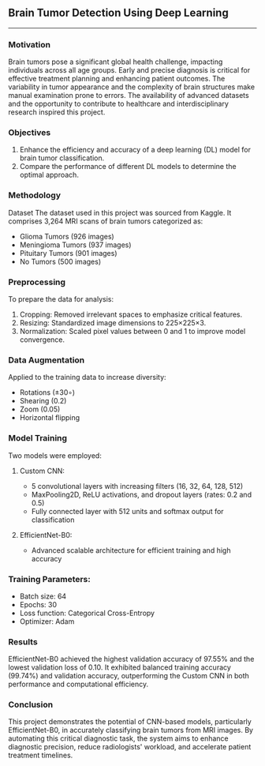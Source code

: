 ## Brain Tumor Detection Using Deep Learning
---
### Motivation
Brain tumors pose a significant global health challenge, impacting individuals across all age groups. Early and precise diagnosis is critical for effective treatment planning and enhancing patient outcomes. The variability in tumor appearance and the complexity of brain structures make manual examination prone to errors. The availability of advanced datasets and the opportunity to contribute to healthcare and interdisciplinary research inspired this project.

### Objectives
1.	Enhance the efficiency and accuracy of a deep learning (DL) model for brain tumor classification.
2.	Compare the performance of different DL models to determine the optimal approach.

### Methodology
Dataset
The dataset used in this project was sourced from Kaggle. It comprises 3,264 MRI scans of brain tumors categorized as:
- Glioma Tumors (926 images)
- Meningioma Tumors (937 images)
- Pituitary Tumors (901 images)
- No Tumors (500 images)

### Preprocessing
To prepare the data for analysis:
1.	Cropping: Removed irrelevant spaces to emphasize critical features.
2.	Resizing: Standardized image dimensions to 225×225×3.
3.	Normalization: Scaled pixel values between 0 and 1 to improve model convergence.

### Data Augmentation
Applied to the training data to increase diversity:
- Rotations (±30∘) 
- Shearing (0.2)
- Zoom (0.05)
- Horizontal flipping

### Model Training
Two models were employed:
1.	Custom CNN: 
    - 5 convolutional layers with increasing filters (16, 32, 64, 128, 512)
    - MaxPooling2D, ReLU activations, and dropout layers (rates: 0.2 and 0.5)
    - Fully connected layer with 512 units and softmax output for classification

2.	EfficientNet-B0: 
    - Advanced scalable architecture for efficient training and high accuracy

### Training Parameters:
- Batch size: 64
- Epochs: 30
- Loss function: Categorical Cross-Entropy
- Optimizer: Adam

### Results
EfficientNet-B0 achieved the highest validation accuracy of 97.55% and the lowest validation loss of 0.10. It exhibited balanced training accuracy (99.74%) and validation accuracy, outperforming the Custom CNN in both performance and computational efficiency.

### Conclusion
This project demonstrates the potential of CNN-based models, particularly EfficientNet-B0, in accurately classifying brain tumors from MRI images. By automating this critical diagnostic task, the system aims to enhance diagnostic precision, reduce radiologists' workload, and accelerate patient treatment timelines.
